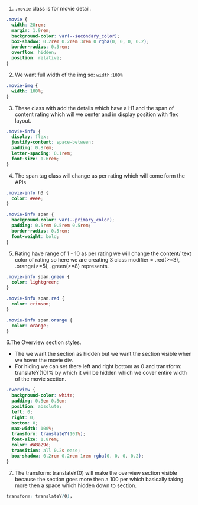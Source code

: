 1. `.movie` class is for movie detail.

```css
.movie {
  width: 28rem;
  margin: 1.9rem;
  background-color: var(--secondary_color);
  box-shadow: 0.2rem 0.2rem 3rem 0 rgba(0, 0, 0, 0.2);
  border-radius: 0.3rem;
  overflow: hidden;
  position: relative;
}
```

2. We want full width of the img so: `width:100%`

```css
.movie-img {
  width: 100%;
}
```

3. These class with add the details which have a H1 and the span of content rating which will we center and in display position with flex layout.

```css
.movie-info {
  display: flex;
  justify-content: space-between;
  padding: 0.8rem;
  letter-spacing: 0.1rem;
  font-size: 1.6rem;
}
```

4. The span tag class will change as per rating which will come form the APIs

```css
.movie-info h3 {
  color: #eee;
}

.movie-info span {
  background-color: var(--primary_color);
  padding: 0.5rem 0.5rem 0.5rem;
  border-radius: 0.5rem;
  font-weight: bold;
}
```

5. Rating have range of 1 - 10 as per rating we will change the content/ text color of rating so here we are creating 3 class modifier = .red(>=3), .orange(>=5), .green(>=8) represents.

```css
.movie-info span.green {
  color: lightgreen;
}

.movie-info span.red {
  color: crimson;
}

.movie-info span.orange {
  color: orange;
}
```

6.The Overview section styles.

- The we want the section as hidden but we want the section visible when we hover the movie div.
- For hiding we can set there left and right bottom as 0 and transform: translateY(101% by which it will be hidden which we cover entire width of the movie section.

```css
.overview {
  background-color: white;
  padding: 0.8em 0.8em;
  position: absolute;
  left: 0;
  right: 0;
  bottom: 0;
  max-width: 100%;
  transform: translateY(101%);
  font-size: 1.8rem;
  color: #a8a29e;
  transition: all 0.2s ease;
  box-shadow: 0.2rem 0.2rem 1rem rgba(0, 0, 0, 0.2);
}
```

7. The transform: translateY(0) will make the overview section visible because the section goes more then a 100 per which basically taking more then a space which hidden down to section.

```css
transform: translateY(0);
```
